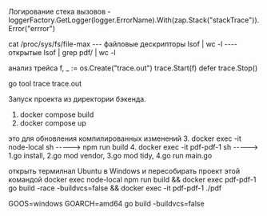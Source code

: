 Логирование стека вызовов - loggerFactory.GetLogger(logger.ErrorName).With(zap.Stack("stackTrace")).Error("errror")


cat /proc/sys/fs/file-max --- файловые дескрипторы
lsof | wc -l ---- открытые
lsof | grep pdf/ | wc -l

анализ трейса
f, _ := os.Create("trace.out")
trace.Start(f)
defer trace.Stop()

go tool trace trace.out

Запуск проекта из директории бэкенда.

1. docker compose build
2. docker compose up

это для обновления компилированных изменений
3. docker exec -it node-local sh -----> npm run build
4. docker exec -it pdf-pdf-1 sh -----> 1.go install, 2.go mod vendor, 3.go mod tidy, 4.go run main.go


открыть термилнал Ubuntu в Windows и пересобирать проект этой командой
docker exec node-local npm run build && docker exec pdf-pdf-1 go build -race -buildvcs=false && docker exec -it pdf-pdf-1 ./pdf

GOOS=windows GOARCH=amd64 go build -buildvcs=false